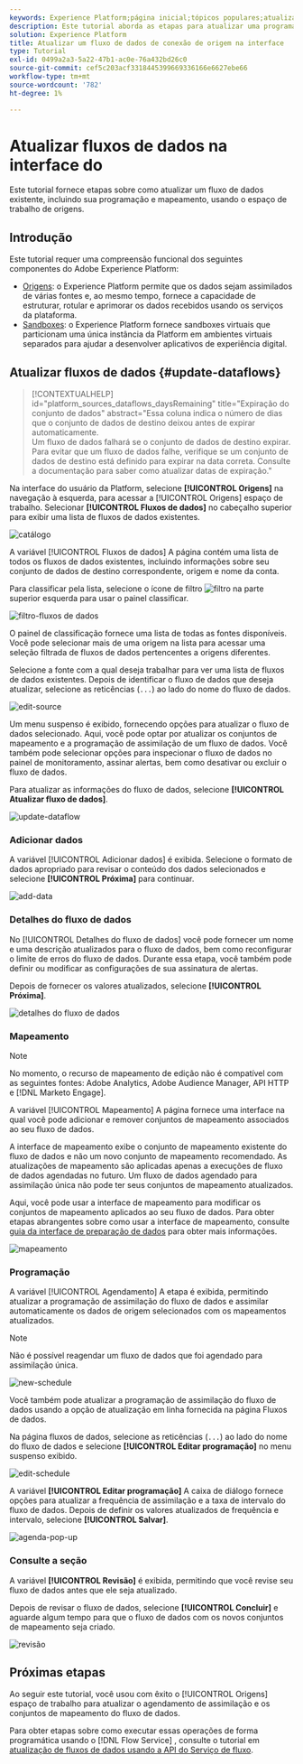 ```yaml
---
keywords: Experience Platform;página inicial;tópicos populares;atualizar fluxos de dados;editar programação;;home;popular topics;update dataflows;edit schedule
description: Este tutorial aborda as etapas para atualizar uma programação de fluxo de dados, incluindo a frequência de assimilação e a taxa de intervalo, usando o espaço de trabalho Origens.
solution: Experience Platform
title: Atualizar um fluxo de dados de conexão de origem na interface
type: Tutorial
exl-id: 0499a2a3-5a22-47b1-ac0e-76a432bd26c0
source-git-commit: cef5c203acf3318445399669336166e6627ebe66
workflow-type: tm+mt
source-wordcount: '782'
ht-degree: 1%

---
```


# Atualizar fluxos de dados na interface do

Este tutorial fornece etapas sobre como atualizar um fluxo de dados existente, incluindo sua programação e mapeamento, usando o espaço de trabalho de origens.

## Introdução

Este tutorial requer uma compreensão funcional dos seguintes componentes do Adobe Experience Platform:

* [Origens](../../home.md): o Experience Platform permite que os dados sejam assimilados de várias fontes e, ao mesmo tempo, fornece a capacidade de estruturar, rotular e aprimorar os dados recebidos usando os serviços da plataforma.
* [Sandboxes](../../../sandboxes/home.md): o Experience Platform fornece sandboxes virtuais que particionam uma única instância da Platform em ambientes virtuais separados para ajudar a desenvolver aplicativos de experiência digital.

## Atualizar fluxos de dados {#update-dataflows}

>[!CONTEXTUALHELP]
>id="platform_sources_dataflows_daysRemaining"
>title="Expiração do conjunto de dados"
>abstract="Essa coluna indica o número de dias que o conjunto de dados de destino deixou antes de expirar automaticamente.<br>Um fluxo de dados falhará se o conjunto de dados de destino expirar. Para evitar que um fluxo de dados falhe, verifique se um conjunto de dados de destino está definido para expirar na data correta. Consulte a documentação para saber como atualizar datas de expiração."

Na interface do usuário da Platform, selecione **[!UICONTROL Origens]** na navegação à esquerda, para acessar a [!UICONTROL Origens] espaço de trabalho. Selecionar **[!UICONTROL Fluxos de dados]** no cabeçalho superior para exibir uma lista de fluxos de dados existentes.

![catálogo](../../images/tutorials/update-dataflows/catalog.png)

A variável [!UICONTROL Fluxos de dados] A página contém uma lista de todos os fluxos de dados existentes, incluindo informações sobre seu conjunto de dados de destino correspondente, origem e nome da conta.

Para classificar pela lista, selecione o ícone de filtro ![filtro](../../images/tutorials/update/filter.png) na parte superior esquerda para usar o painel classificar.

![filtro-fluxos de dados](../../images/tutorials/update-dataflows/filter-dataflows.png)

O painel de classificação fornece uma lista de todas as fontes disponíveis. Você pode selecionar mais de uma origem na lista para acessar uma seleção filtrada de fluxos de dados pertencentes a origens diferentes.

Selecione a fonte com a qual deseja trabalhar para ver uma lista de fluxos de dados existentes. Depois de identificar o fluxo de dados que deseja atualizar, selecione as reticências (`...`) ao lado do nome do fluxo de dados.

![edit-source](../../images/tutorials/update-dataflows/edit-source.png)

Um menu suspenso é exibido, fornecendo opções para atualizar o fluxo de dados selecionado. Aqui, você pode optar por atualizar os conjuntos de mapeamento e a programação de assimilação de um fluxo de dados. Você também pode selecionar opções para inspecionar o fluxo de dados no painel de monitoramento, assinar alertas, bem como desativar ou excluir o fluxo de dados.

Para atualizar as informações do fluxo de dados, selecione **[!UICONTROL Atualizar fluxo de dados]**.

![update-dataflow](../../images/tutorials/update-dataflows/update-dataflow.png)

### Adicionar dados

A variável [!UICONTROL Adicionar dados] é exibida. Selecione o formato de dados apropriado para revisar o conteúdo dos dados selecionados e selecione **[!UICONTROL Próxima]** para continuar.

![add-data](../../images/tutorials/update-dataflows/add-data.png)

### Detalhes do fluxo de dados

No [!UICONTROL Detalhes do fluxo de dados] você pode fornecer um nome e uma descrição atualizados para o fluxo de dados, bem como reconfigurar o limite de erros do fluxo de dados. Durante essa etapa, você também pode definir ou modificar as configurações de sua assinatura de alertas.

Depois de fornecer os valores atualizados, selecione **[!UICONTROL Próxima]**.

![detalhes do fluxo de dados](../../images/tutorials/update-dataflows/dataflow-detail.png)

### Mapeamento

>[!NOTE]
>
>No momento, o recurso de mapeamento de edição não é compatível com as seguintes fontes: Adobe Analytics, Adobe Audience Manager, API HTTP e [!DNL Marketo Engage].

A variável [!UICONTROL Mapeamento] A página fornece uma interface na qual você pode adicionar e remover conjuntos de mapeamento associados ao seu fluxo de dados.

A interface de mapeamento exibe o conjunto de mapeamento existente do fluxo de dados e não um novo conjunto de mapeamento recomendado. As atualizações de mapeamento são aplicadas apenas a execuções de fluxo de dados agendadas no futuro. Um fluxo de dados agendado para assimilação única não pode ter seus conjuntos de mapeamento atualizados.

Aqui, você pode usar a interface de mapeamento para modificar os conjuntos de mapeamento aplicados ao seu fluxo de dados. Para obter etapas abrangentes sobre como usar a interface de mapeamento, consulte [guia da interface de preparação de dados](../../../data-prep/ui/mapping.md) para obter mais informações.

![mapeamento](../../images/tutorials/update-dataflows/mapping.png)

### Programação

A variável [!UICONTROL Agendamento] A etapa é exibida, permitindo atualizar a programação de assimilação do fluxo de dados e assimilar automaticamente os dados de origem selecionados com os mapeamentos atualizados.

>[!NOTE]
>
>Não é possível reagendar um fluxo de dados que foi agendado para assimilação única.

![new-schedule](../../images/tutorials/update-dataflows/new-schedule.png)

Você também pode atualizar a programação de assimilação do fluxo de dados usando a opção de atualização em linha fornecida na página Fluxos de dados.

Na página fluxos de dados, selecione as reticências (`...`) ao lado do nome do fluxo de dados e selecione **[!UICONTROL Editar programação]** no menu suspenso exibido.

![edit-schedule](../../images/tutorials/update-dataflows/edit-schedule.png)

A variável **[!UICONTROL Editar programação]** A caixa de diálogo fornece opções para atualizar a frequência de assimilação e a taxa de intervalo do fluxo de dados. Depois de definir os valores atualizados de frequência e intervalo, selecione **[!UICONTROL Salvar]**.

![agenda-pop-up](../../images/tutorials/update-dataflows/schedule-pop-up.png)

### Consulte a seção

A variável **[!UICONTROL Revisão]** é exibida, permitindo que você revise seu fluxo de dados antes que ele seja atualizado.

Depois de revisar o fluxo de dados, selecione **[!UICONTROL Concluir]** e aguarde algum tempo para que o fluxo de dados com os novos conjuntos de mapeamento seja criado.

![revisão](../../images/tutorials/update-dataflows/review.png)

## Próximas etapas

Ao seguir este tutorial, você usou com êxito o [!UICONTROL Origens] espaço de trabalho para atualizar o agendamento de assimilação e os conjuntos de mapeamento do fluxo de dados.

Para obter etapas sobre como executar essas operações de forma programática usando o [!DNL Flow Service] , consulte o tutorial em [atualização de fluxos de dados usando a API do Serviço de fluxo](../../tutorials/api/update-dataflows.md).
